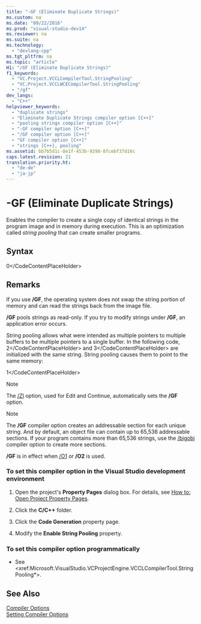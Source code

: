 ```yaml
---
title: "-GF (Eliminate Duplicate Strings)"
ms.custom: na
ms.date: "09/22/2016"
ms.prod: "visual-studio-dev14"
ms.reviewer: na
ms.suite: na
ms.technology: 
  - "devlang-cpp"
ms.tgt_pltfrm: na
ms.topic: "article"
H1: "/GF (Eliminate Duplicate Strings)"
f1_keywords: 
  - "VC.Project.VCCLCompilerTool.StringPooling"
  - "VC.Project.VCCLWCECompilerTool.StringPooling"
  - "/gf"
dev_langs: 
  - "C++"
helpviewer_keywords: 
  - "duplicate strings"
  - "Eliminate Duplicate Strings compiler option [C++]"
  - "pooling strings compiler option [C++]"
  - "-GF compiler option [C++]"
  - "/GF compiler option [C++]"
  - "GF compiler option [C++]"
  - "strings [C++], pooling"
ms.assetid: bb7b5d1c-8e1f-453b-9298-8fcebf37d16c
caps.latest.revision: 21
translation.priority.ht: 
  - "de-de"
  - "ja-jp"
---
```

# -GF (Eliminate Duplicate Strings)
Enables the compiler to create a single copy of identical strings in the program image and in memory during execution. This is an optimization called *string pooling* that can create smaller programs.  
  
## Syntax  
  
<CodeContentPlaceHolder>0\</CodeContentPlaceHolder>  
## Remarks  
 If you use **/GF**, the operating system does not swap the string portion of memory and can read the strings back from the image file.  
  
 **/GF** pools strings as read-only. If you try to modify strings under **/GF**, an application error occurs.  
  
 String pooling allows what were intended as multiple pointers to multiple buffers to be multiple pointers to a single buffer. In the following code, <CodeContentPlaceHolder>2\</CodeContentPlaceHolder> and <CodeContentPlaceHolder>3\</CodeContentPlaceHolder> are initialized with the same string. String pooling causes them to point to the same memory:  
  
<CodeContentPlaceHolder>1\</CodeContentPlaceHolder>  
> [!NOTE]
>  The [/ZI](../vs140/-z7---zi---zi--debug-information-format-.md) option, used for Edit and Continue, automatically sets the **/GF** option.  
  
> [!NOTE]
>  The **/GF** compiler option creates an addressable section for each unique string. And by default, an object file can contain up to 65,536 addressable sections. If your program contains more than 65,536 strings, use the [/bigobj](../vs140/-bigobj--increase-number-of-sections-in-.obj-file-.md) compiler option to create more sections.  
  
 **/GF** is in effect when [/O1](../vs140/-o1---o2--minimize-size--maximize-speed-.md) or **/O2** is used.  
  
### To set this compiler option in the Visual Studio development environment  
  
1.  Open the project's **Property Pages** dialog box. For details, see [How to: Open Project Property Pages](../vs140/how-to--open-project-property-pages.md).  
  
2.  Click the **C/C++** folder.  
  
3.  Click the **Code Generation** property page.  
  
4.  Modify the **Enable String Pooling** property.  
  
### To set this compiler option programmatically  
  
-   See \<xref:Microsoft.VisualStudio.VCProjectEngine.VCCLCompilerTool.StringPooling*>.  
  
## See Also  
 [Compiler Options](../vs140/compiler-options.md)   
 [Setting Compiler Options](../vs140/setting-compiler-options.md)